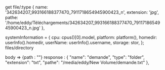 get 
file/:type
          {
            name: '342634207_993166188377470_7911718654945900423_n',
            extension: 'jpg',
            pathe: '/home/eddy/Téléchargements/342634207_993166188377470_7911718654945900423_n.jpg'
          },

systemInformation = {
        cpu: cpus()[0].model,
        platform: platform(),
        homedir: userInfo().homedir,
        userName: userInfo().username,
        storage: stor,
      };
files/directory

body => {path : ""}
response :
    {
        "name": "demande",
        "type": "folder",
        "extension": "txt",
        "pathe": "/media/eddy/New Volume/demande.txt"
    },
